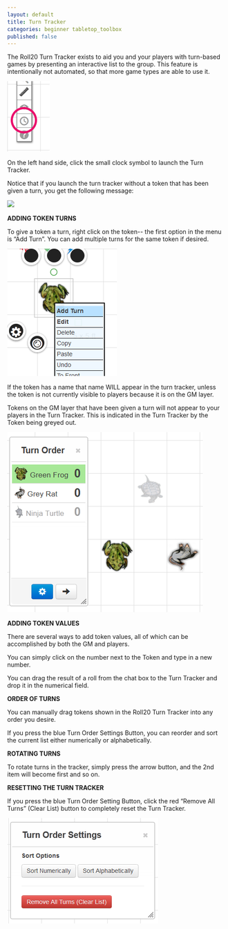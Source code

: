 ```yaml
---
layout: default
title: Turn Tracker
categories: beginner tabletop_toolbox
published: false
---
```


The Roll20 Turn Tracker exists to aid you and your players with turn-based games by presenting an interactive list to the group.  This feature is intentionally not automated, so that more game types are able to use it.

<img src ='/images/Turn01.png'>

On the left hand side, click the small clock symbol to launch the Turn Tracker.

Notice that if you launch the turn tracker without a token that has been given a turn, you get the following message:

<img src ='/images/Turn02.png'>

**ADDING TOKEN TURNS**

To give a token a turn, right click on the token-- the first option in the menu is “Add Turn”.  You can add multiple turns for the same token if desired.

<img src ='/images/Turn03.png'>

If the token has a name that name WILL appear in the turn tracker, unless the token is not currently visible to players because it is on the GM layer.

Tokens on the GM layer that have been given a turn will not appear to your players in the Turn Tracker.  This is indicated in the Turn Tracker by the Token being greyed out.

<img src ='/images/Turn04.png'>

**ADDING TOKEN VALUES**

There are several ways to add token values, all of which can be accomplished by both the GM and players.

You can simply click on the number next to the Token and type in a new number.

You can drag the result of a roll from the chat box to the Turn Tracker and drop it in the numerical field.

**ORDER OF TURNS**

You can manually drag tokens shown in the Roll20 Turn Tracker into any order you desire.

If you press the blue Turn Order Settings Button, you can reorder and sort the current list either numerically or alphabetically.

**ROTATING TURNS**

To rotate turns in the tracker, simply press the arrow button, and the 2nd item will become first and so on.

**RESETTING THE TURN TRACKER**

If you press the blue Turn Order Setting Button, click the red “Remove All Turns” (Clear List) button to completely reset the Turn Tracker.

<img src='/images/Turn05.png' />